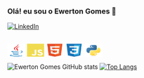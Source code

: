 
### Olá! eu sou o Ewerton Gomes 👋

[![LinkedIn](https://img.shields.io/badge/LinkedIn-0077B5?style=for-the-badge&logo=linkedin&logoColor=white)](https://www.linkedin.com/in/ewerton-gomes-0a1b94122/)


<div style="display: inline_block"><br>
<img align="center" alt="JS" height="30" width="40" src="https://raw.githubusercontent.com/devicons/devicon/master/icons/java/java-original.svg">
<img align="center" alt="JS" height="30" width="40" src="https://raw.githubusercontent.com/devicons/devicon/master/icons/javascript/javascript-plain.svg">
<img align="center" alt="HTML" height="30" width="40" src="https://raw.githubusercontent.com/devicons/devicon/master/icons/html5/html5-original.svg">
<img align="center" alt="CSS" height="30" width="40" src="https://raw.githubusercontent.com/devicons/devicon/master/icons/css3/css3-original.svg">
<img align="center" alt="Python" height="30" width="40" src="https://raw.githubusercontent.com/devicons/devicon/master/icons/python/python-original.svg">
<br>

![Ewerton Gomes GitHub stats](https://github-readme-stats.vercel.app/api?username=Beneugomes&show_icons=true&theme=tokyonight)
[![Top Langs](https://github-readme-stats.vercel.app/api/top-langs/?username=Beneugomes&layout=compact)](https://github.com/Beneugomes/github-readme-stats)

